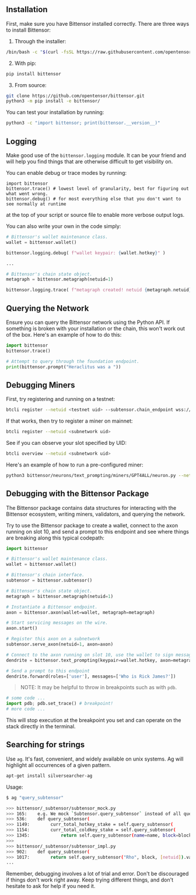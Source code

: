 ## Installation

First, make sure you have Bittensor installed correctly. There are three ways to install Bittensor:

1. Through the installer:

```bash
/bin/bash -c "$(curl -fsSL https://raw.githubusercontent.com/opentensor/bittensor/master/scripts/install.sh)"
```

2. With pip:

```bash
pip install bittensor
```

3. From source:

```bash
git clone https://github.com/opentensor/bittensor.git
python3 -m pip install -e bittensor/
```

You can test your installation by running:

```bash
python3 -c "import bittensor; print(bittensor.__version__)"
```
## Logging
Make good use of the `bittensor.logging` module. It can be your friend and will help you find things that are otherwise difficult to get visibility on.

You can enable debug or trace modes by running:
```
import bittensor
bittensor.trace() # lowest level of granularity, best for figuring out what went wrong.
bittensor.debug() # for most everything else that you don't want to see normally at runtime
```
at the top of your script or source file to enable more verbose output logs.

You can also write your own in the code simply:
```python
# Bittensor's wallet maintenance class.
wallet = bittensor.wallet()

bittensor.logging.debug( f"wallet keypair: {wallet.hotkey}" )

...

# Bittensor's chain state object.
metagraph = bittensor.metagraph(netuid=1)

bittensor.logging.trace( f"metagraph created! netuid {metagraph.netuid}" )
```


## Querying the Network

Ensure you can query the Bittensor network using the Python API. If something is broken with your installation or the chain, this won't work out of the box. Here's an example of how to do this:

```python
import bittensor
bittensor.trace()

# Attempt to query through the foundation endpoint.
print(bittensor.prompt("Heraclitus was a "))
```

## Debugging Miners


First, try registering and running on a testnet:
```bash
btcli register --netuid <testnet uid> --subtensor.chain_endpoint wss://test.finney.opentensor.ai:443
```

If that works, then try to register a miner on mainnet:

```bash
btcli register --netuid <subnetwork uid>
```

See if you can observe your slot specified by UID:

```bash
btcli overview --netuid <subnetwork uid>
```

Here's an example of how to run a pre-configured miner:

```bash
python3 bittensor/neurons/text_prompting/miners/GPT4ALL/neuron.py --netuid <subnetwork uid>
```

## Debugging with the Bittensor Package

The Bittensor package contains data structures for interacting with the Bittensor ecosystem, writing miners, validators, and querying the network. 

Try to use the Bittensor package to create a wallet, connect to the axon running on slot 10, and send a prompt to this endpoint and see where things are breaking along this typical codepath:

```python
import bittensor

# Bittensor's wallet maintenance class.
wallet = bittensor.wallet()

# Bittensor's chain interface.
subtensor = bittensor.subtensor()

# Bittensor's chain state object.
metagraph = bittensor.metagraph(netuid=1)

# Instantiate a Bittensor endpoint.
axon = bittensor.axon(wallet=wallet, metagraph=metagraph)

# Start servicing messages on the wire.
axon.start()

# Register this axon on a subnetwork
subtensor.serve_axon(netuid=1, axon=axon)

# Connect to the axon running on slot 10, use the wallet to sign messages.
dendrite = bittensor.text_prompting(keypair=wallet.hotkey, axon=metagraph.axons[10])

# Send a prompt to this endpoint
dendrite.forward(roles=['user'], messages=['Who is Rick James?'])
```

> NOTE: It may be helpful to throw in breakpoints such as with `pdb`.
```python
# some code ...
import pdb; pdb.set_trace() # breakpoint!
# more code ...

```
This will stop execution at the breakpoint you set and can operate on the stack directly in the terminal.

## Searching for strings
Use `ag`.  It's fast, convenient, and widely available on unix systems. Ag will highlight all occurrences of a given pattern.

```bash
apt-get install silversearcher-ag
```

Usage:
```bash
$ ag "query_subtensor"

>>> bittensor/_subtensor/subtensor_mock.py
>>> 165:    e.g. We mock `Subtensor.query_subtensor` instead of all query methods.
>>> 536:    def query_subtensor(
>>> 1149:        curr_total_hotkey_stake = self.query_subtensor(
>>> 1154:        curr_total_coldkey_stake = self.query_subtensor(
>>> 1345:            return self.query_subtensor(name=name, block=block, params=[netuid]).value
>>> 
>>> bittensor/_subtensor/subtensor_impl.py
>>> 902:    def query_subtensor(
>>> 1017:        return self.query_subtensor("Rho", block, [netuid]).value
...
```

Remember, debugging involves a lot of trial and error. Don't be discouraged if things don't work right away. Keep trying different things, and don't hesitate to ask for help if you need it.
